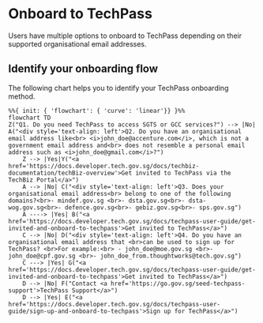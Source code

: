# Onboard to TechPass

Users have multiple options to onboard to TechPass depending on their supported organisational email addresses.


## Identify your onboarding flow

The following chart helps you to identify your TechPass onboarding method.

```mermaid
%%{ init: { 'flowchart': { 'curve': 'linear'}} }%%
flowchart TD
Z("Q1. Do you need TechPass to access SGTS or GCC services?") --> |No| A("<div style='text-align: left'>Q2. Do you have an organisational email address like<br> <i>john_doe@accenture.com</i>, which is not a government email address and<br> does not resemble a personal email address such as <i>john_doe@gmail.com</i>?")
    Z --> |Yes|Y("<a href='https://docs.developer.tech.gov.sg/docs/techbiz-documentation/techBiz-overview'>Get invited to TechPass via the TechBiz Portal</a>")
    A --> |No| C("<div style='text-align: left'>Q3. Does your organisational email address<br> belong to one of the following domains?<br>- mindef.gov.sg <br>- dsta.gov.sg<br>- dsta-wog.gov.sg<br>- defence.gov.sg<br>- gebiz.gov.sg<br>- sps.gov.sg")
    A ----> |Yes| B("<a href='https://docs.developer.tech.gov.sg/docs/techpass-user-guide/get-invited-and-onboard-to-techpass'>Get invited to TechPass</a>")
    C --> |No| D("<div style='text-align: left'>Q4. Do you have an organisational email address that <br>can be used to sign up for TechPass? <br>For example:<br> - john_doe@moe.gov.sg <br>- john_doe@cpf.gov.sg <br>- john_doe_from.thoughtworks@tech.gov.sg")
    C ---> |Yes| G("<a href='https://docs.developer.tech.gov.sg/docs/techpass-user-guide/get-invited-and-onboard-to-techpass'>Get invited to TechPass</a>")
    D --> |No| F("Contact <a href='https://go.gov.sg/seed-techpass-support'>TechPass Support</a>")
    D --> |Yes| E("<a href='https://docs.developer.tech.gov.sg/docs/techpass-user-guide/sign-up-and-onboard-to-techpass'>Sign up for TechPass</a>")
```

<!--
## Next steps

Refer to the onboarding method that you have identified.

- [Sign up and onboard to TechPass](sign-up-and-onboard-to-techpass)
- [Get invited and onboard to TechPass](get-invited-and-onboard-to-techpass) -->
